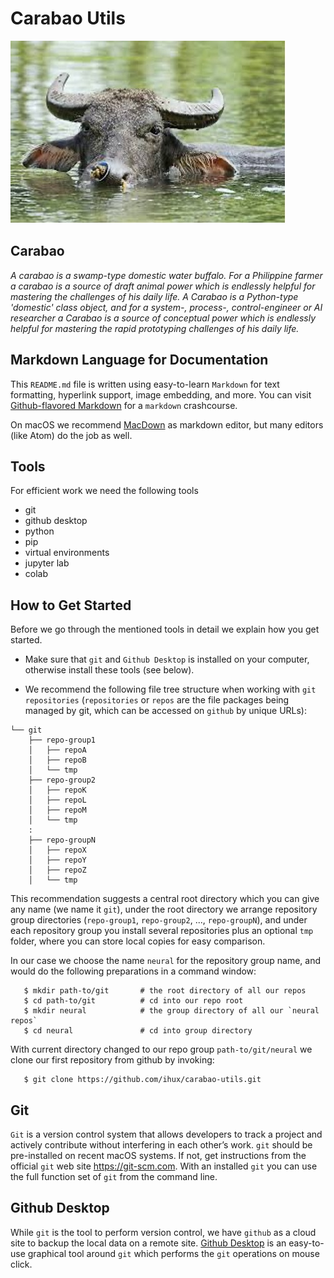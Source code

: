 # Carabao Utils

![Carabao Banner](doc/image/carabao.jpg)

## Carabao

_A carabao is a swamp-type domestic water buffalo. For a Philippine farmer a carabao is a source of draft animal power which is endlessly helpful for mastering the challenges of his daily life. A Carabao is a Python-type 'domestic' class object, and for a system-, process-, control-engineer or AI researcher a Carabao is a source of conceptual power which is endlessly helpful for mastering the rapid prototyping challenges of his daily life._

## Markdown Language for Documentation

This `README.md` file is written using easy-to-learn `Markdown` for text
formatting, hyperlink support, image embedding, and more. You can visit
[Github-flavored Markdown](https://guides.github.com/features/mastering-markdown/)
for a `markdown` crashcourse.

On macOS we recommend [MacDown](https://macdown.uranusjr.com) as markdown editor,
but many editors (like Atom) do the job as well.

## Tools

For efficient work we need the following tools

* git
* github desktop
* python
* pip
* virtual environments
* jupyter lab
* colab

## How to Get Started

Before we go through the mentioned tools in detail we explain how you get started.

* Make sure that `git` and `Github Desktop` is installed on your computer, otherwise
install these tools (see below).

* We recommend the following file tree structure when working with `git
  repositories` (`repositories` or `repos` are the file packages being managed
  by git, which can be accessed on `github` by unique URLs):
```
└── git
    ├── repo-group1
    │   ├── repoA
    │   ├── repoB
    │   └── tmp
    ├── repo-group2
    │   ├── repoK
    │   ├── repoL
    │   ├── repoM
    │   └── tmp
    :
    ├── repo-groupN
    │   ├── repoX
    │   ├── repoY
    │   ├── repoZ
    │   └── tmp
```
This recommendation suggests a central root directory which you can give any name
(we name it `git`), under the root directory we arrange repository group
directories (`repo-group1`, `repo-group2`, ..., `repo-groupN`), and under each
repository group you install several repositories plus an optional `tmp` folder,
where you can store local copies for easy comparison.

In our case we choose the name `neural` for the repository group name, and would
do the following preparations in a command window:

```
   $ mkdir path-to/git       # the root directory of all our repos
   $ cd path-to/git          # cd into our repo root
   $ mkdir neural            # the group directory of all our `neural repos`
   $ cd neural               # cd into group directory
```

With current directory changed to our repo group `path-to/git/neural` we clone
our first repository from github by invoking:

```
   $ git clone https://github.com/ihux/carabao-utils.git
```


## Git

`Git` is a version control system that allows developers to track a project and actively contribute without interfering in each other’s work. `git` should be pre-installed on recent macOS systems. If not, get instructions from the official `git` web site
https://git-scm.com. With an installed `git` you can use the full function set of `git` from the command line.

## Github Desktop

While `git` is the tool to perform version control, we have `github` as a cloud site to backup the local data on a remote site. [Github Desktop](https://docs.github.com/en/desktop/installing-and-authenticating-to-github-desktop/installing-github-desktop) is an easy-to-use graphical tool around `git` which performs the `git` operations on mouse click.
